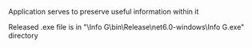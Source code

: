 Application serves to preserve useful information within it

Released .exe file is in "\Info G\bin\Release\net6.0-windows\Info G.exe" directory
